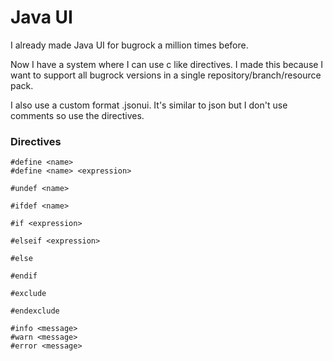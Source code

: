 # Java UI

I already made Java UI for bugrock a million times before.

Now I have a system where I can use c like directives. I made this because I want to support all bugrock versions in a single repository/branch/resource pack.

I also use a custom format .jsonui. It's similar to json but I don't use comments so use the directives.

### Directives

```
#define <name>
#define <name> <expression>
```

```
#undef <name>
```

```
#ifdef <name>
```

```
#if <expression>
```

```
#elseif <expression>
```

```
#else
```

```
#endif
```

```
#exclude
```

```
#endexclude
```

```
#info <message>
#warn <message>
#error <message>
```